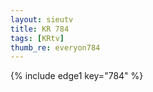 ```yaml
--- 
layout: sieutv
title: KR 784
tags: [KRtv]
thumb_re: everyon784
---
```

{% include edge1 key="784" %} 
